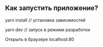 ## Как запустить приложение?
yarn install //  установка зависимостей

yarn dev // запуск в режиме разработки

Открыть в браузере localhost:80